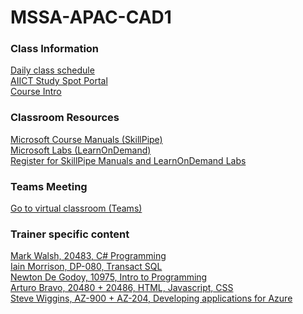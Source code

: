 # MSSA-APAC-CAD1





### Class Information
[Daily class schedule](CAD-Learning-Plan.md)<br>
[AIICT Study Spot Portal](https://www.studyspot.com.au/my/)<br>
[Course Intro](MSSA-CAD-Intro.md)

### Classroom Resources

[Microsoft Course Manuals (SkillPipe)](https://skillpipe.com)<br>
[Microsoft Labs (LearnOnDemand)](https://ddls.learnondemand.net/)<br>
[Register for SkillPipe Manuals and LearnOnDemand Labs](Course-and-Manuals.md#course-setup)


### Teams Meeting

[Go to virtual classroom (Teams)](https://teams.microsoft.com/l/meetup-join/19%3a4f6a0cc49f524e50bc24745e3f828ad4%40thread.tacv2/1637297739159?context=%7b%22Tid%22%3a%226e640474-4dfe-443f-8c3f-6d1b6dffbcf6%22%2c%22Oid%22%3a%222cb25837-9388-4fc3-8378-efd462054183%22%7d)

### Trainer specific content

[Mark Walsh, 20483, C# Programming](/)<br>
[Iain Morrison, DP-080, Transact SQL](/)<br>
[Newton De Godoy, 10975, Intro to Programming](/)<br>
[Arturo Bravo, 20480 + 20486, HTML, Javascript, CSS](/)<br>
[Steve Wiggins, AZ-900 + AZ-204, Developing applications for Azure](/)

